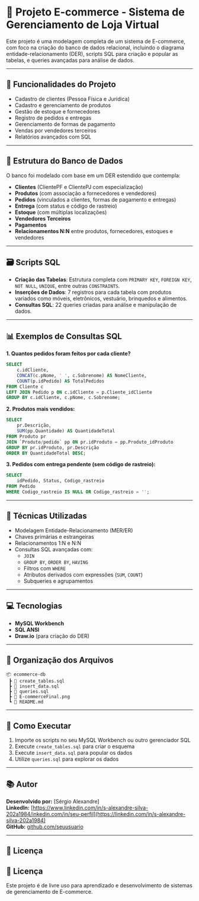 
# 🛒 Projeto E-commerce - Sistema de Gerenciamento de Loja Virtual

Este projeto é uma modelagem completa de um sistema de E-commerce, com foco na criação do banco de dados relacional, incluindo o diagrama entidade-relacionamento (DER), scripts SQL para criação e popular as tabelas, e queries avançadas para análise de dados.

---

## 📌 Funcionalidades do Projeto

- Cadastro de clientes (Pessoa Física e Jurídica)
- Cadastro e gerenciamento de produtos
- Gestão de estoque e fornecedores
- Registro de pedidos e entregas
- Gerenciamento de formas de pagamento
- Vendas por vendedores terceiros
- Relatórios avançados com SQL

---

## 🧱 Estrutura do Banco de Dados

O banco foi modelado com base em um DER estendido que contempla:

- **Clientes** (ClientePF e ClientePJ com especialização)
- **Produtos** (com associação a fornecedores e vendedores)
- **Pedidos** (vinculados a clientes, formas de pagamento e entregas)
- **Entrega** (com status e código de rastreio)
- **Estoque** (com múltiplas localizações)
- **Vendedores Terceiros**
- **Pagamentos**
- **Relacionamentos N:N** entre produtos, fornecedores, estoques e vendedores

---

## 🗃️ Scripts SQL

- **Criação das Tabelas**: Estrutura completa com `PRIMARY KEY`, `FOREIGN KEY`, `NOT NULL`, `UNIQUE`, entre outras `CONSTRAINTS`.
- **Inserções de Dados**: 7 registros para cada tabela com produtos variados como móveis, eletrônicos, vestuário, brinquedos e alimentos.
- **Consultas SQL**: 22 queries criadas para análise e manipulação de dados.

---

## 📊 Exemplos de Consultas SQL

**1. Quantos pedidos foram feitos por cada cliente?**
```sql
SELECT 
    c.idCliente,
    CONCAT(c.pNome, ' ', c.Sobrenome) AS NomeCliente,
    COUNT(p.idPedido) AS TotalPedidos
FROM Cliente c
LEFT JOIN Pedido p ON c.idCliente = p.Cliente_idCliente
GROUP BY c.idCliente, c.pNome, c.Sobrenome;
```

**2. Produtos mais vendidos:**
```sql
SELECT 
    pr.Descrição,
    SUM(pp.Quantidade) AS QuantidadeTotal
FROM Produto pr
JOIN `Produto/pedido` pp ON pr.idProduto = pp.Produto_idProduto
GROUP BY pr.idProduto, pr.Descrição
ORDER BY QuantidadeTotal DESC;
```

**3. Pedidos com entrega pendente (sem código de rastreio):**
```sql
SELECT 
    idPedido, Status, Codigo_rastreio
FROM Pedido
WHERE Codigo_rastreio IS NULL OR Codigo_rastreio = '';
```

---

## 🧠 Técnicas Utilizadas

- Modelagem Entidade-Relacionamento (MER/ER)
- Chaves primárias e estrangeiras
- Relacionamentos 1:N e N:N
- Consultas SQL avançadas com:
  - `JOIN`
  - `GROUP BY`, `ORDER BY`, `HAVING`
  - Filtros com `WHERE`
  - Atributos derivados com expressões (`SUM`, `COUNT`)
  - Subqueries e agrupamentos

---

## 💻 Tecnologias

- **MySQL Workbench**
- **SQL ANSI**
- **Draw.io** (para criação do DER)

---

## 📂 Organização dos Arquivos

```
📦 ecommerce-db
 ┣ 📄 create_tables.sql
 ┣ 📄 insert_data.sql
 ┣ 📄 queries.sql
 ┣ 📄 E-commerceFinal.png
 ┗ 📄 README.md
```

---

## 🚀 Como Executar

1. Importe os scripts no seu MySQL Workbench ou outro gerenciador SQL
2. Execute `create_tables.sql` para criar o esquema
3. Execute `insert_data.sql` para popular os dados
4. Utilize `queries.sql` para explorar os dados

---

## 📚 Autor

**Desenvolvido por:** [Sérgio Alexandre]  
**LinkedIn:** [https://www.linkedin.com/in/s-alexandre-silva-202a1984/inkedin.com/in/seu-perfil](https://linkedin.com/in/s-alexandre-silva-202a1984)  
**GitHub:** [github.com/seuusuario](https://github.com/seuusuario)

---

## 📝 Licença

## 📜 Licença
Este projeto é de livre uso para aprendizado e desenvolvimento de sistemas de gerenciamento de E-commerce.
